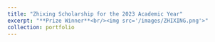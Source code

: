 ```yaml
---
title: "Zhixing Scholarship for the 2023 Academic Year"
excerpt: "**Prize Winner**<br/><img src='/images/ZHIXING.png'>"
collection: portfolio
---
```

